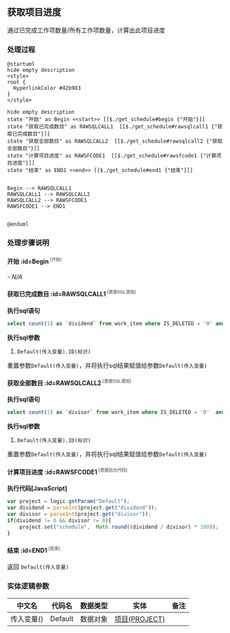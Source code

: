 ## 获取项目进度 <!-- {docsify-ignore-all} -->

   通过已完成工作项数量/所有工作项数量，计算出此项目进度

### 处理过程

```plantuml
@startuml
hide empty description
<style>
root {
  HyperlinkColor #42b983
}
</style>

hide empty description
state "开始" as Begin <<start>> [[$./get_schedule#begin {"开始"}]]
state "获取已完成数目" as RAWSQLCALL1  [[$./get_schedule#rawsqlcall1 {"获取已完成数目"}]]
state "获取全部数目" as RAWSQLCALL2  [[$./get_schedule#rawsqlcall2 {"获取全部数目"}]]
state "计算项目进度" as RAWSFCODE1  [[$./get_schedule#rawsfcode1 {"计算项目进度"}]]
state "结束" as END1 <<end>> [[$./get_schedule#end1 {"结束"}]]


Begin --> RAWSQLCALL1
RAWSQLCALL1 --> RAWSQLCALL2
RAWSQLCALL2 --> RAWSFCODE1
RAWSFCODE1 --> END1


@enduml
```


### 处理步骤说明

#### 开始 :id=Begin<sup class="footnote-symbol"> <font color=gray size=1>[开始]</font></sup>



*- N/A*
#### 获取已完成数目 :id=RAWSQLCALL1<sup class="footnote-symbol"> <font color=gray size=1>[直接SQL调用]</font></sup>



<p class="panel-title"><b>执行sql语句</b></p>

```sql
select count(1) as `dividend` from work_item where IS_DELETED = '0' and `STATE` = '40' and PROJECT_ID = ?
```

<p class="panel-title"><b>执行sql参数</b></p>

1. `Default(传入变量).ID(标识)`

重置参数`Default(传入变量)`，并将执行sql结果赋值给参数`Default(传入变量)`

#### 获取全部数目 :id=RAWSQLCALL2<sup class="footnote-symbol"> <font color=gray size=1>[直接SQL调用]</font></sup>



<p class="panel-title"><b>执行sql语句</b></p>

```sql
select count(1) as `divisor` from work_item where IS_DELETED = '0'  and PROJECT_ID = ?
```

<p class="panel-title"><b>执行sql参数</b></p>

1. `Default(传入变量).ID(标识)`

重置参数`Default(传入变量)`，并将执行sql结果赋值给参数`Default(传入变量)`

#### 计算项目进度 :id=RAWSFCODE1<sup class="footnote-symbol"> <font color=gray size=1>[直接后台代码]</font></sup>



<p class="panel-title"><b>执行代码[JavaScript]</b></p>

```javascript
var project = logic.getParam("Default");
var dividend = parseInt(project.get("dividend"));
var divisor = parseInt(project.get("divisor"));
if(dividend != 0 && divisor != 0){
    project.set("schedule",  Math.round((dividend / divisor) * 100));
}
```

#### 结束 :id=END1<sup class="footnote-symbol"> <font color=gray size=1>[结束]</font></sup>



返回 `Default(传入变量)`



### 实体逻辑参数

|    中文名   |    代码名    |  数据类型    |  实体   |备注 |
| --------| --------| -------- | -------- | --------   |
|传入变量(<i class="fa fa-check"/></i>)|Default|数据对象|[项目(PROJECT)](module/ProjMgmt/project.md)||
